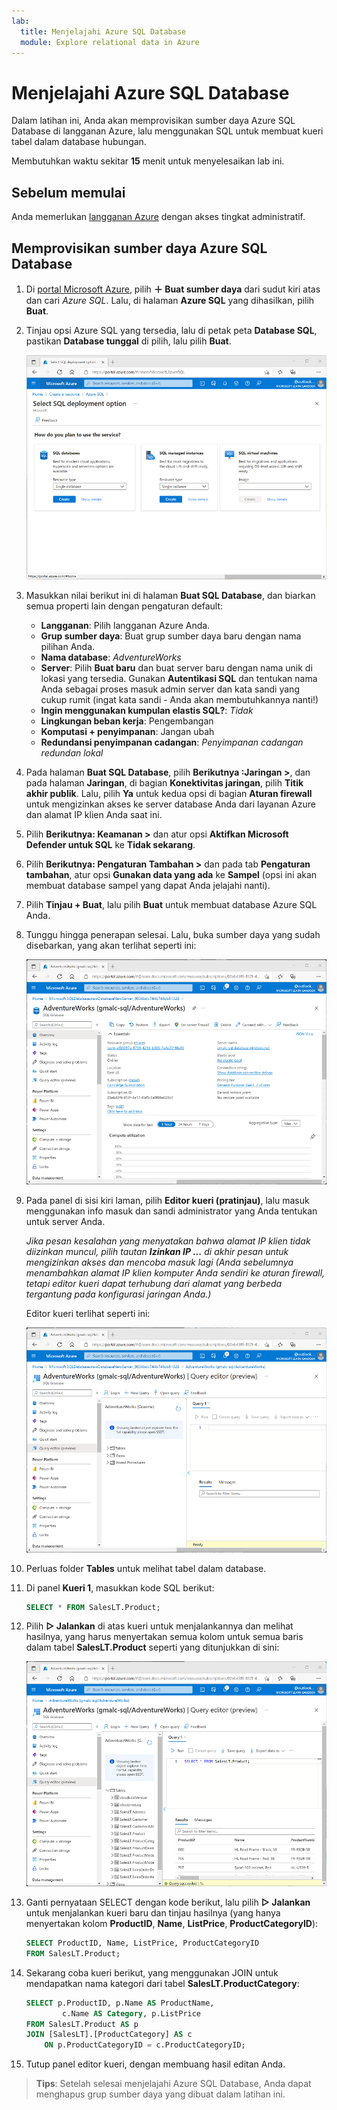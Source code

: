 ```yaml
---
lab:
  title: Menjelajahi Azure SQL Database
  module: Explore relational data in Azure
---
```


# Menjelajahi Azure SQL Database

Dalam latihan ini, Anda akan memprovisikan sumber daya Azure SQL Database di langganan Azure, lalu menggunakan SQL untuk membuat kueri tabel dalam database hubungan.

Membutuhkan waktu sekitar **15** menit untuk menyelesaikan lab ini.

## Sebelum memulai

Anda memerlukan [langganan Azure](https://azure.microsoft.com/free) dengan akses tingkat administratif.

## Memprovisikan sumber daya Azure SQL Database

1. Di [portal Microsoft Azure](https://portal.azure.com?azure-portal=true), pilih **&#65291; Buat sumber daya** dari sudut kiri atas dan cari *Azure SQL*. Lalu, di halaman **Azure SQL** yang dihasilkan, pilih **Buat**.

1. Tinjau opsi Azure SQL yang tersedia, lalu di petak peta **Database SQL**, pastikan **Database tunggal** di pilih, lalu pilih **Buat**.

    ![Cuplikan layar portal Microsoft Azure yang menunjukkan halaman Azure SQL.](images//azure-sql-portal.png)

1. Masukkan nilai berikut ini di halaman **Buat SQL Database**, dan biarkan semua properti lain dengan pengaturan default:
    - **Langganan**: Pilih langganan Azure Anda.
    - **Grup sumber daya**: Buat grup sumber daya baru dengan nama pilihan Anda.
    - **Nama database**: *AdventureWorks*
    - **Server**: Pilih **Buat baru** dan buat server baru dengan nama unik di lokasi yang tersedia. Gunakan **Autentikasi SQL** dan tentukan nama Anda sebagai proses masuk admin server dan kata sandi yang cukup rumit (ingat kata sandi - Anda akan membutuhkannya nanti!)
    - **Ingin menggunakan kumpulan elastis SQL?**: *Tidak*
    - **Lingkungan beban kerja**: Pengembangan
    - **Komputasi + penyimpanan**: Jangan ubah
    - **Redundansi penyimpanan cadangan**: *Penyimpanan cadangan redundan lokal*

1. Pada halaman **Buat SQL Database**, pilih **Berikutnya :Jaringan >**, dan pada halaman **Jaringan**, di bagian **Konektivitas jaringan**, pilih **Titik akhir publik**. Lalu, pilih **Ya** untuk kedua opsi di bagian **Aturan firewall** untuk mengizinkan akses ke server database Anda dari layanan Azure dan alamat IP klien Anda saat ini.

1. Pilih **Berikutnya: Keamanan >** dan atur opsi **Aktifkan Microsoft Defender untuk SQL** ke **Tidak sekarang**.

1. Pilih **Berikutnya: Pengaturan Tambahan >** dan pada tab **Pengaturan tambahan**, atur opsi **Gunakan data yang ada** ke **Sampel** (opsi ini akan membuat database sampel yang dapat Anda jelajahi nanti).

1. Pilih **Tinjau + Buat**, lalu pilih **Buat** untuk membuat database Azure SQL Anda.

1. Tunggu hingga penerapan selesai. Lalu, buka sumber daya yang sudah disebarkan, yang akan terlihat seperti ini:

    ![Cuplikan layar portal Microsoft Azure yang menunjukkan halaman SQL Database.](images//sql-database-portal.png)

1. Pada panel di sisi kiri laman, pilih **Editor kueri (pratinjau)**, lalu masuk menggunakan info masuk dan sandi administrator yang Anda tentukan untuk server Anda.
    
    *Jika pesan kesalahan yang menyatakan bahwa alamat IP klien tidak diizinkan muncul, pilih tautan **Izinkan IP ...** di akhir pesan untuk mengizinkan akses dan mencoba masuk lagi (Anda sebelumnya menambahkan alamat IP klien komputer Anda sendiri ke aturan firewall, tetapi editor kueri dapat terhubung dari alamat yang berbeda tergantung pada konfigurasi jaringan Anda.)*
    
    Editor kueri terlihat seperti ini:
    
    ![Cuplikan layar portal Microsoft Azure yang menunjukkan editor kueri.](images//query-editor.png)

1. Perluas folder **Tables** untuk melihat tabel dalam database.

1. Di panel **Kueri 1**, masukkan kode SQL berikut:

    ```sql
    SELECT * FROM SalesLT.Product;
    ```

1. Pilih **&#9655; Jalankan** di atas kueri untuk menjalankannya dan melihat hasilnya, yang harus menyertakan semua kolom untuk semua baris dalam tabel **SalesLT.Product** seperti yang ditunjukkan di sini:

    ![Cuplikan layar portal Microsoft Azure yang menunjukkan editor kueri dengan hasil kueri.](images//sql-query-results.png)

1. Ganti pernyataan SELECT dengan kode berikut, lalu pilih **&#9655; Jalankan** untuk menjalankan kueri baru dan tinjau hasilnya (yang hanya menyertakan kolom **ProductID**, **Name**, **ListPrice**, **ProductCategoryID**):

    ```sql
    SELECT ProductID, Name, ListPrice, ProductCategoryID
    FROM SalesLT.Product;
    ```

1. Sekarang coba kueri berikut, yang menggunakan JOIN untuk mendapatkan nama kategori dari tabel **SalesLT.ProductCategory**:

    ```sql
    SELECT p.ProductID, p.Name AS ProductName,
            c.Name AS Category, p.ListPrice
    FROM SalesLT.Product AS p
    JOIN [SalesLT].[ProductCategory] AS c
        ON p.ProductCategoryID = c.ProductCategoryID;
    ```

1. Tutup panel editor kueri, dengan membuang hasil editan Anda.

> **Tips**: Setelah selesai menjelajahi Azure SQL Database, Anda dapat menghapus grup sumber daya yang dibuat dalam latihan ini.
